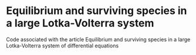 # Equilibrium and surviving species in a large Lotka-Volterra system
 Code associated with the article Equilibrium and surviving species in a large Lotka-Volterra system of differential equations
